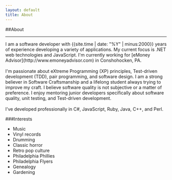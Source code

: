 ```yaml
---
layout: default
title: About
---
```

##About
<hr/>
I am a software developer with {{site.time | date: "%Y" | minus:2000}}  years of experience developing a variety of
applications. My current focus is .NET web technologies and JavaScript.
I'm currently working for [eMoney Advisor](http://www.emoneyadvisor.com) in Conshohocken, PA.
<br/><br/>
I'm passionate about eXtreme Programming (XP) principles, Test-driven development (TDD), pair programming, and software design. I am a strong believer in Software Craftsmanship and a lifelong student always trying to improve my craft. I believe software quality is not subjective or a matter of preference. I enjoy mentoring junior developers specifically about software quality, unit testing, and Test-driven development.
<br/><br/>
I've developed professionally in C#, JavaScript, Ruby, Java, C++, and Perl.

###Interests
* Music
* Vinyl records
* Drumming
* Classic horror
* Retro pop culture
* Philadelphia Phillies
* Philadelphia Flyers
* Genealogy
* Gardening
